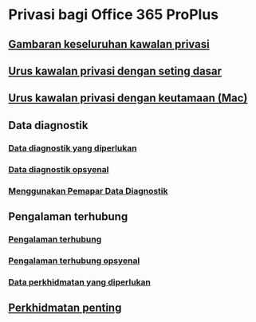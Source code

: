 # Privasi bagi Office 365 ProPlus
## [Gambaran keseluruhan kawalan privasi](overview-privacy-controls.md)
## [Urus kawalan privasi dengan seting dasar](manage-privacy-controls.md)
## [Urus kawalan privasi dengan keutamaan (Mac)](mac-privacy-preferences.md)

## Data diagnostik
### [Data diagnostik yang diperlukan](required-diagnostic-data.md)
### [Data diagnostik opsyenal](optional-diagnostic-data.md)
### [Menggunakan Pemapar Data Diagnostik](https://support.office.com/article/cf761ce9-d805-4c60-a339-4e07f3182855)

## Pengalaman terhubung
### [Pengalaman terhubung](connected-experiences.md)
### [Pengalaman terhubung opsyenal](optional-connected-experiences.md)
### [Data perkhidmatan yang diperlukan](required-service-data.md)

## [Perkhidmatan penting](essential-services.md)